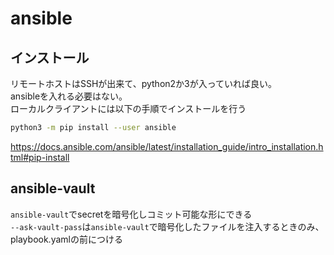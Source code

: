# ansible
## インストール
リモートホストはSSHが出来て、python2か3が入っていれば良い。  
ansibleを入れる必要はない。  
ローカルクライアントには以下の手順でインストールを行う  
```bash
python3 -m pip install --user ansible
```
https://docs.ansible.com/ansible/latest/installation_guide/intro_installation.html#pip-install

## ansible-vault
`ansible-vault`でsecretを暗号化しコミット可能な形にできる  
`--ask-vault-pass`は`ansible-vault`で暗号化したファイルを注入するときのみ、playbook.yamlの前につける  
